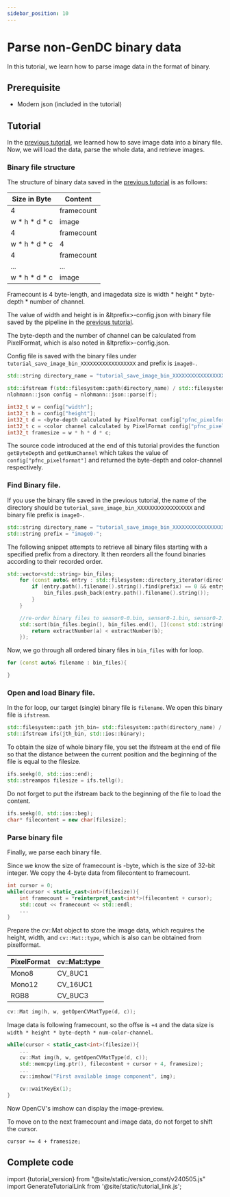 ```yaml
---
sidebar_position: 10
---
```


# Parse non-GenDC binary data

In this tutorial, we learn how to parse image data in the format of binary.

## Prerequisite
 
* Modern json (included in the tutorial) 

## Tutorial

In the [previous tutorial](save-image-bin), we learned how to save image data into a binary file. Now, we will load the data, parse the whole data, and retrieve images.

### Binary file structure 

The structure of binary data saved in the [previous tutorial](save-image-bin) is as follows:

| Size in Byte  | Content    |
|---------------|------------|
| 4                | framecount |
| w \* h \* d \* c | image      |
| 4                | framecount |
| w \* h \* d \* c | 4          |
| 4                | framecount |
| ...              | ...        |
| w \* h \* d \* c | image      |

Framecount is 4 byte-length, and imagedata size is width * height * byte-depth * number of channel.

The value of width and height is in &ltprefix>-config.json with binary file saved by the pipeline in the [previous tutorial](save-image-bin).

The byte-depth and the number of channel can be calculated from PixelFormat, which is also noted in &ltprefix>-config.json.

Config file is saved with the binary files under `tutorial_save_image_bin_XXXXXXXXXXXXXXXXXX` and prefix is `image0-`.

```c++
std::string directory_name = "tutorial_save_image_bin_XXXXXXXXXXXXXXXXXX";

std::ifstream f(std::filesystem::path(directory_name) / std::filesystem::path(prefix+"config.json"));
nlohmann::json config = nlohmann::json::parse(f);

int32_t w = config["width"];
int32_t h = config["height"];
int32_t d = <byte-depth calculated by PixelFormat config["pfnc_pixelformat"]>; e.g. if Mono12 then 2
int32_t c = <color channel calculated by PixelFormat config["pfnc_pixelformat"]>; e.g. if Mono12 then 1
int32_t framesize = w * h * d * c;
```

The source code introduced at the end of this tutorial provides the function `getByteDepth` and `getNumChannel` which takes the value of `config["pfnc_pixelformat"]` and returned the byte-depth and color-channel respectively.


### Find Binary file.   

If you use the binary file saved in the previous tutorial, the name of the directory should be `tutorial_save_image_bin_XXXXXXXXXXXXXXXXXX` and binary file prefix is `image0-`.

```c++
std::string directory_name = "tutorial_save_image_bin_XXXXXXXXXXXXXXXXXX";
std::string prefix = "image0-";
```

The following snippet attempts to retrieve all binary files starting with a specified prefix from a directory. It then reorders all the found binaries according to their recorded order.

```c++
std::vector<std::string> bin_files;
    for (const auto& entry : std::filesystem::directory_iterator(directory_name)) {
        if (entry.path().filename().string().find(prefix) == 0 && entry.is_regular_file() && entry.path().extension() == ".bin") {
            bin_files.push_back(entry.path().filename().string());
        }
    }

    //re-order binary files to sensor0-0.bin, sensor0-1.bin, sensor0-2.bin...
    std::sort(bin_files.begin(), bin_files.end(), [](const std::string& a, const std::string& b) {
        return extractNumber(a) < extractNumber(b);
    });
```

Now, we go through all ordered binary files in `bin_files` with for loop.

```c++
for (const auto& filename : bin_files){

}
```

### Open and load Binary file.  

In the for loop, our target (single) binary file is `filename`. We open this binary file is `ifstream`.

```c++
std::filesystem::path jth_bin= std::filesystem::path(directory_name) / std::filesystem::path(filename);
std::ifstream ifs(jth_bin, std::ios::binary);
```

To obtain the size of whole binary file, you set the ifstream at the end of file so that the distance between the current position and the beginning of the file is equal to the filesize. 

```c++
ifs.seekg(0, std::ios::end);
std::streampos filesize = ifs.tellg();
```

Do not forget to put the ifstream back to the beginning of the file to load the content.

```c++
ifs.seekg(0, std::ios::beg);
char* filecontent = new char[filesize];
```

### Parse binary file

Finally, we parse each binary file.

Since we know the size of framecount is -byte, which is the size of 32-bit integer. We copy the 4-byte data from filecontent to framecount.

```c++
int cursor = 0;
while(cursor < static_cast<int>(filesize)){
    int framecount = *reinterpret_cast<int*>(filecontent + cursor);
    std::cout << framecount << std::endl;
    ...
}
```

Prepare the cv::Mat object to store the image data, which requires the height, width, and `cv::Mat::type`, which is also can be obtained from pixelformat.

| PixelFormat | cv::Mat::type |
|-------------|---------------|
| Mono8       | CV_8UC1       |
| Mono12      | CV_16UC1      |
| RGB8        | CV_8UC3       |


```c++
cv::Mat img(h, w, getOpenCVMatType(d, c));
```

Image data is following framecount, so the offse is `+4` and the data size is `width * height * byte-depth * num-color-channel`.

```c++
while(cursor < static_cast<int>(filesize)){
    ...
    cv::Mat img(h, w, getOpenCVMatType(d, c));
    std::memcpy(img.ptr(), filecontent + cursor + 4, framesize);
    ...
    cv::imshow("First available image component", img);

    cv::waitKeyEx(1);
}
```

Now OpenCV's imshow can display the image-preview.

To move on to the next framecount and image data, do not forget to shift the cursor.

```
cursor += 4 + framesize;
```


## Complete code

import {tutorial_version} from "@site/static/version_const/v240505.js"
import GenerateTutorialLink from '@site/static/tutorial_link.js';

<GenerateTutorialLink language="cpp" tag={tutorial_version} tutorialfile="tutorial5_parse_image_bin_data" />
